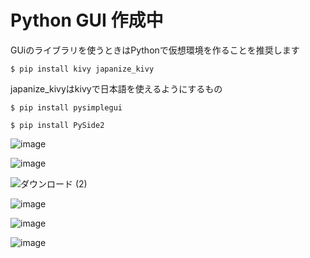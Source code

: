 # Python GUI 作成中

GUiのライブラリを使うときはPythonで仮想環境を作ることを推奨します

```kivy
$ pip install kivy japanize_kivy
```

japanize_kivyはkivyで日本語を使えるようにするもの

```PySimpleGUI
$ pip install pysimplegui
```

```PySide2
$ pip install PySide2
```

![image](https://user-images.githubusercontent.com/69783019/111071112-f8cf2880-8517-11eb-9f08-394263a4ced9.png)

![image](https://user-images.githubusercontent.com/69783019/111071181-451a6880-8518-11eb-88f5-6d2c1f0a3c2d.png)

![ダウンロード (2)](https://user-images.githubusercontent.com/69783019/111071344-0cc75a00-8519-11eb-896d-f9d6ab0410a0.gif)

![image](https://user-images.githubusercontent.com/69783019/111071284-ce319f80-8518-11eb-8763-4277fd09245b.png)

![image](https://user-images.githubusercontent.com/69783019/111071296-dd185200-8518-11eb-8ccf-9ec40a252f84.png)

![image](https://user-images.githubusercontent.com/69783019/111071311-e99caa80-8518-11eb-8eaf-cbf1d10bbbd5.png)
